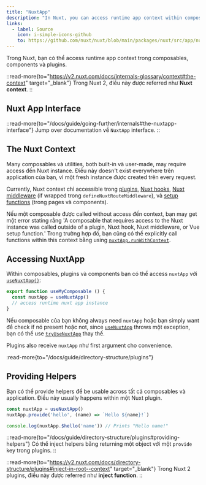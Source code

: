 ```yaml
---
title: "NuxtApp"
description: "In Nuxt, you can access runtime app context within composables, components and plugins."
links:
  - label: Source
    icon: i-simple-icons-github
    to: https://github.com/nuxt/nuxt/blob/main/packages/nuxt/src/app/nuxt.ts
---
```


Trong Nuxt, bạn có thể access runtime app context trong composables, components và plugins.

::read-more{to="https://v2.nuxt.com/docs/internals-glossary/context#the-context" target="_blank"}
Trong Nuxt 2, điều này được referred như **Nuxt context**.
::

## Nuxt App Interface

::read-more{to="/docs/guide/going-further/internals#the-nuxtapp-interface"}
Jump over documentation về `NuxtApp` interface.
::

## The Nuxt Context

Many composables và utilities, both built-in và user-made, may require access đến Nuxt instance. Điều này doesn't exist everywhere trên application của bạn, vì một fresh instance được created trên every request.

Currently, Nuxt context chỉ accessible trong [plugins](/docs/guide/directory-structure/plugins), [Nuxt hooks](/docs/guide/going-further/hooks), [Nuxt middleware](/docs/guide/directory-structure/middleware) (if wrapped trong `defineNuxtRouteMiddleware`), và [setup functions](https://vuejs.org/api/composition-api-setup.html) (trong pages và components).

Nếu một composable được called without access đến context, bạn may get một error stating rằng 'A composable that requires access to the Nuxt instance was called outside of a plugin, Nuxt hook, Nuxt middleware, or Vue setup function.' Trong trường hợp đó, bạn cũng có thể explicitly call functions within this context bằng using [`nuxtApp.runWithContext`](/docs/api/composables/use-nuxt-app#runwithcontext).

## Accessing NuxtApp

Within composables, plugins và components bạn có thể access `nuxtApp` với [`useNuxtApp()`](/docs/api/composables/use-nuxt-app):

```ts [composables/useMyComposable.ts]
export function useMyComposable () {
  const nuxtApp = useNuxtApp()
  // access runtime nuxt app instance
}
```

Nếu composable của bạn không always need `nuxtApp` hoặc bạn simply want để check if nó present hoặc not, since [`useNuxtApp`](/docs/api/composables/use-nuxt-app) throws một exception, bạn có thể use [`tryUseNuxtApp`](/docs/api/composables/use-nuxt-app#tryusenuxtapp) thay thế.

Plugins also receive `nuxtApp` như first argument cho convenience.

:read-more{to="/docs/guide/directory-structure/plugins"}

## Providing Helpers

Bạn có thể provide helpers để be usable across tất cả composables và application. Điều này usually happens within một Nuxt plugin.

```ts
const nuxtApp = useNuxtApp()
nuxtApp.provide('hello', (name) => `Hello ${name}!`)

console.log(nuxtApp.$hello('name')) // Prints "Hello name!"
```

::read-more{to="/docs/guide/directory-structure/plugins#providing-helpers"}
Có thể inject helpers bằng returning một object với một `provide` key trong plugins.
::

::read-more{to="https://v2.nuxt.com/docs/directory-structure/plugins#inject-in-root--context" target="_blank"}
Trong Nuxt 2 plugins, điều này được referred như **inject function**.
::
